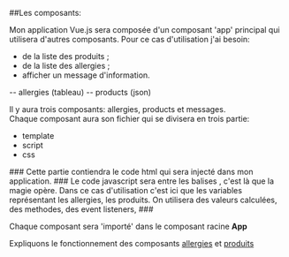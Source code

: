 ##Les composants: 

Mon application Vue.js sera composée d'un composant 'app' principal qui utilisera d'autres composants.
Pour ce cas d'utilisation j'ai besoin:
* de la liste des produits ; 
* de la liste des allergies ; 
* afficher un message d'information.

<app>  
  <allergies>  
   -- allergies  (tableau)
  <products>
   -- products (json)  
  <messages>  

Il y aura trois composants: allergies, products et messages.  
Chaque composant aura son fichier qui se divisera en trois partie:
* template
* script
* css  
  
###<template></template>
Cette partie contiendra le code html qui sera injecté dans mon application.
###<script></script>
Le code javascript sera entre les balises , c'est là que la magie opère.
Dans ce cas d'utilisation c'est ici que les variables représentant les allergies, les produits.
On utilisera des valeurs calculées, des methodes, des event listeners,
###<style></style>

Chaque composant sera 'importé' dans le composant racine **App**

Expliquons le fonctionnement des composants [allergies](allergies.md) et [produits](produits.md)

